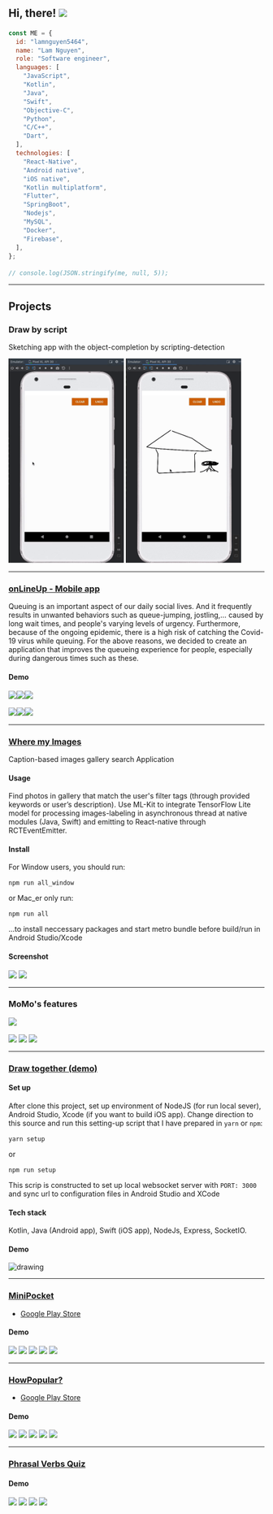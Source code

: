 ## Hi, there! <img src="https://raw.githubusercontent.com/MartinHeinz/MartinHeinz/master/wave.gif" width="30px">


```javascript
const ME = {
  id: "lamnguyen5464",
  name: "Lam Nguyen",
  role: "Software engineer",
  languages: [
    "JavaScript",
    "Kotlin",
    "Java",
    "Swift",
    "Objective-C",
    "Python",
    "C/C++",
    "Dart",
  ],
  technologies: [
    "React-Native",
    "Android native",
    "iOS native",
    "Kotlin multiplatform",
    "Flutter",
    "SpringBoot",
    "Nodejs",
    "MySQL",
    "Docker",
    "Firebase",
  ],
};

// console.log(JSON.stringify(me, null, 5));

```
<!-- 
[![Top Langs](https://github-readme-stats.vercel.app/api/top-langs/?username=lamnguyen5464&layout=compact&theme=onedark)](https://github.com/anuraghazra/github-readme-stats)
 -->

---
## Projects


### Draw by script

Sketching app with the object-completion by scripting-detection

<img src="draw-by-script-demo2.gif" alt="drawing" width="45%"/> <img src="draw-by-script-demo.gif" alt="drawing" width="45%"/>

---


### [onLineUp - Mobile app](https://github.com/lamnguyen5464/app-onLineUp)

Queuing is an important aspect of our daily social lives. And it frequently results in unwanted behaviors such as queue-jumping, jostling,… caused by long wait times, and people's varying levels of urgency. Furthermore, because of the ongoing epidemic, there is a high risk of catching the Covid-19 virus while queuing.
For the above reasons, we decided to create an application that improves the queueing experience for people, especially during dangerous times such as these.


#### Demo
<img src="https://user-images.githubusercontent.com/45004786/151532000-ae80c5da-c431-4e56-99cb-7475dbffac4a.png" width="33%"/><img src="https://user-images.githubusercontent.com/45004786/151532062-2f77d709-6acc-4d2d-936b-42099fb27628.png" width="33%"/><img src="https://user-images.githubusercontent.com/45004786/151532142-d24c0e71-bdf7-4105-9e36-a977b7e0c04e.png" width="33%"/> 


<img src="https://user-images.githubusercontent.com/45004786/151532959-7926bc39-453f-4da9-bcc0-9c35ff8b8470.png" width="33%"/><img src="https://user-images.githubusercontent.com/45004786/151533044-e2e29a4b-2757-4b62-938d-37de4920aef0.png" width="33%"/><img src="https://user-images.githubusercontent.com/45004786/151533177-7128d22e-dc0e-48e5-be56-51c7158692ef.png" width="33%"/> 


---

### [Where my Images](https://play.google.com/store/apps/details?id=com.wheremyimages)
Caption-based images gallery search Application

#### Usage

Find photos in gallery that match the user's filter tags (through provided keywords or user’s description).
Use ML-Kit to integrate TensorFlow Lite model for processing images-labeling in asynchronous thread at native modules (Java, Swift) and emitting to React-native through RCTEventEmitter.

#### Install

For Window users, you should run:

```
npm run all_window
```

or Mac_er only run:

```
npm run all
```

...to install neccessary packages and start metro bundle before build/run in Android Studio/Xcode

#### Screenshot
<img src="https://user-images.githubusercontent.com/45004786/133646152-6dfe767e-3813-45ef-bd5a-ca179a2af642.png" width="100%"/> 
<img src="https://user-images.githubusercontent.com/45004786/133648032-a555b915-00e4-4eb0-a7e7-f7382ca48370.png" width="100%"/> 

---


### MoMo's features

![](https://img.shields.io/badge/Technology-ReactNative-informational?style=flat&logo=<LOGO_NAME>&logoColor=white&color=52c41a)

<img src="https://user-images.githubusercontent.com/45004786/144394635-f245bc0d-c76a-4751-99b2-8945af4f2451.png" width="100%"/> <img src="https://user-images.githubusercontent.com/45004786/144394654-1a7a3cd0-1ce1-459d-8b0c-27f1851a05a2.png" width="49%"/> <img src="https://user-images.githubusercontent.com/45004786/144394592-c8a48f0c-12ef-4fa9-90f4-16bf14b7e84d.png" width="49%"/> 

---

###  [Draw together (demo)](https://github.com/lamnguyen5464/Draw-together-beta)

#### Set up
After clone this project, set up environment of NodeJS (for run local sever), Android Studio, Xcode (if you want to build iOS app).
Change direction to this source and run this setting-up script that I have prepared in `yarn` or `npm`:

```
yarn setup
```
or 
```
npm run setup
```
This scrip is constructed to set up local websocket server with `PORT: 3000` and sync url to configuration files in Android Studio and XCode

#### Tech stack
Kotlin, Java (Android app), Swift (iOS app), NodeJs, Express, SocketIO.

#### Demo

<img src="drawTogetherDemo.gif" alt="drawing" width="300"/>

---
### [MiniPocket](https://github.com/lamnguyen5464/MiniPocket)
- [Google Play Store](https://play.google.com/store/apps/details?id=com.lamnguyen5454.myapplication.wolit)

#### Demo

<img src="https://user-images.githubusercontent.com/45004786/90224444-e124aa00-de39-11ea-8563-45f84f18249b.png" width="19%"/> <img src="https://user-images.githubusercontent.com/45004786/90224452-e4b83100-de39-11ea-9ff5-ed67bc4495c1.png" width="19%"/> <img src="https://user-images.githubusercontent.com/45004786/90224472-eb46a880-de39-11ea-8164-bd8d923ace42.png" width="19%"/> <img src="https://user-images.githubusercontent.com/45004786/90224504-f8fc2e00-de39-11ea-8b8b-476b0289bf21.png" width="19%"/> <img src="https://user-images.githubusercontent.com/45004786/90224511-fac5f180-de39-11ea-85fd-8ec15856aa70.png" width="19%"/> 

---
### [HowPopular?](https://github.com/lamnguyen5464/How-popular-Android)
- [Google Play Store](https://play.google.com/store/apps/details?id=com.lforestor.dominodemo&hl=en)

#### Demo
<img src="https://user-images.githubusercontent.com/45004786/90223927-25637a80-de39-11ea-8a0f-2b1f45fbcfe2.png" width="19%"/> <img src="https://user-images.githubusercontent.com/45004786/90224015-3dd39500-de39-11ea-87f7-9da89070cbf8.png" width="19%"/> <img src="https://user-images.githubusercontent.com/45004786/90224026-41ffb280-de39-11ea-92c9-a5afa04dd1aa.png" width="19%"/> <img src="https://user-images.githubusercontent.com/45004786/90224030-42984900-de39-11ea-945e-834c0855458b.png" width="19%"/> <img src="https://user-images.githubusercontent.com/45004786/90224182-7a06f580-de39-11ea-84c7-1053153fe691.png" width="19%"/> 

---
### [Phrasal Verbs Quiz](https://github.com/lamnguyen5464/PhrasalVerb_ios) 
#### Demo
<img src="https://user-images.githubusercontent.com/45004786/90224844-85a6ec00-de3a-11ea-9d87-23e3efddbaf4.png" width="24%"/> <img src="https://user-images.githubusercontent.com/45004786/90224850-8770af80-de3a-11ea-9af9-91f6fc539c38.png" width="24%"/> <img src="https://user-images.githubusercontent.com/45004786/90224853-88094600-de3a-11ea-8fb8-2ece88b118a1.png" width="24%"/> <img src="https://user-images.githubusercontent.com/45004786/90224858-88a1dc80-de3a-11ea-9ca4-80c55406bce6.png" width="24%"/> 

